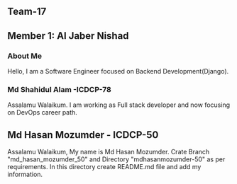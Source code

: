 ## Team-17

## Member 1: Al Jaber Nishad

### About Me

Hello, I am a Software Engineer focused on Backend Development(Django).

### Md Shahidul Alam -ICDCP-78

Assalamu Walaikum. I am working as Full stack developer and now focusing on DevOps career path.

## Md Hasan Mozumder - ICDCP-50
<p> Assalamu Walaikum, My name is Md Hasan Mozumder. Crate Branch "md_hasan_mozumder_50" and Directory "mdhasanmozumder-50" as per requirements. In this directory create README.md file and add my information.
